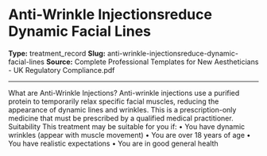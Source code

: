 # Anti-Wrinkle Injectionsreduce Dynamic Facial Lines

**Type:** treatment_record
**Slug:** anti-wrinkle-injectionsreduce-dynamic-facial-lines
**Source:** Complete Professional Templates for New Aestheticians - UK Regulatory Compliance.pdf

---

What are Anti-Wrinkle Injections? Anti-wrinkle injections use a purified protein to temporarily relax
specific facial muscles, reducing the appearance of dynamic lines and wrinkles. This is a prescription-only
medicine that must be prescribed by a qualified medical practitioner.
Suitability This treatment may be suitable for you if:
• You have dynamic wrinkles (appear with muscle movement)
• You are over 18 years of age
• You have realistic expectations
• You are in good general health